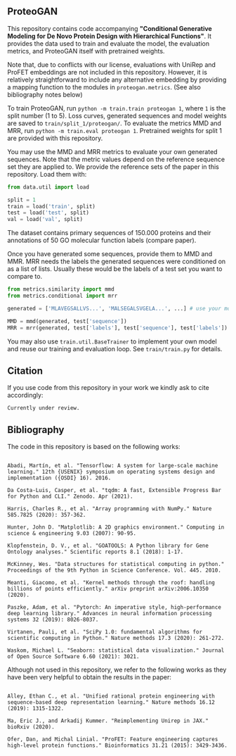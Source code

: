 ## ProteoGAN
This repository contains code accompanying **"Conditional Generative Modeling for De Novo Protein Design with Hierarchical Functions"**. It provides the data used to train and evaluate the model, the evaluation metrics, and ProteoGAN itself with pretrained weights.

Note that, due to conflicts with our license, evaluations with UniRep and ProFET embeddings are not included in this repository. However, it is relatively straightforward to include any alternative embedding by providing a mapping function to the modules in `proteogan.metrics`. (See also bibliography notes below)

To train ProteoGAN, run `python -m train.train proteogan 1`, where `1` is the split number (1 to 5). Loss curves, generated sequences and model weights are saved to `train/split_1/proteogan/`. To evaluate the metrics MMD and MRR, run `python -m train.eval proteogan 1`. Pretrained weights for split 1 are provided with this repository.

You may use the MMD and MRR metrics to evaluate your own generated sequences. Note that the metric values depend on the reference sequence set they are applied to. We provide the reference sets of the paper in this repository. Load them with:

```python
from data.util import load

split = 1
train = load('train', split)
test = load('test', split)
val = load('val', split)
```

The dataset contains primary sequences of 150.000 proteins and their annotations of 50 GO molecular function labels (compare paper).

Once you have generated some sequences, provide them to MMD and MMR. MRR needs the labels the generated sequences were conditioned on as a list of lists. Usually these would be the labels of a test set you want to compare to.

```python
from metrics.similarity import mmd
from metrics.conditional import mrr

generated = ['MLAVEGSALLVS...', 'MALSEGALSVGELA...', ...] # use your model to generate these, conditioned on test['labels']

MMD = mmd(generated, test['sequence'])
MRR = mrr(generated, test['labels'], test['sequence'], test['labels'])

```

You may also use `train.util.BaseTrainer` to implement your own model and reuse our training and evaluation loop. See `train/train.py` for details.


## Citation
If you use code from this repository in your work we kindly ask to cite accordingly:
```
Currently under review.
```


## Bibliography

The code in this repository is based on the following works:

```

Abadi, Martín, et al. "Tensorflow: A system for large-scale machine learning." 12th {USENIX} symposium on operating systems design and implementation ({OSDI} 16). 2016.

Da Costa-Luis, Casper, et al. "tqdm: A fast, Extensible Progress Bar for Python and CLI." Zenodo. Apr (2021).

Harris, Charles R., et al. "Array programming with NumPy." Nature 585.7825 (2020): 357-362.

Hunter, John D. "Matplotlib: A 2D graphics environment." Computing in science & engineering 9.03 (2007): 90-95.

Klopfenstein, D. V., et al. "GOATOOLS: A Python library for Gene Ontology analyses." Scientific reports 8.1 (2018): 1-17.

McKinney, Wes. "Data structures for statistical computing in python." Proceedings of the 9th Python in Science Conference. Vol. 445. 2010.

Meanti, Giacomo, et al. "Kernel methods through the roof: handling billions of points efficiently." arXiv preprint arXiv:2006.10350 (2020).

Paszke, Adam, et al. "Pytorch: An imperative style, high-performance deep learning library." Advances in neural information processing systems 32 (2019): 8026-8037.

Virtanen, Pauli, et al. "SciPy 1.0: fundamental algorithms for scientific computing in Python." Nature methods 17.3 (2020): 261-272.

Waskom, Michael L. "Seaborn: statistical data visualization." Journal of Open Source Software 6.60 (2021): 3021.

```

Although not used in this repository, we refer to the following works as they have been very helpful to obtain the results in the paper:

```

Alley, Ethan C., et al. "Unified rational protein engineering with sequence-based deep representation learning." Nature methods 16.12 (2019): 1315-1322.

Ma, Eric J., and Arkadij Kummer. "Reimplementing Unirep in JAX." bioRxiv (2020).

Ofer, Dan, and Michal Linial. "ProFET: Feature engineering captures high-level protein functions." Bioinformatics 31.21 (2015): 3429-3436.

```
